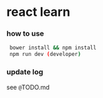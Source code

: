 react learn
============

### how to use

```bash
 bower install && npm install
 npm run dev (developer)
```
### update log
  see `@`TODO.md

